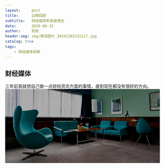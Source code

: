 ```yaml
---
layout:     post
title:      近期回顾
subtitle:   财经媒体和家居博主
date:       2020-06-15
author:     姣姣
header-img: img/微信图片_20191203131117.jpg
catalog: true
tags:
    - 财经媒体观察
---
```

## 财经媒体
三年前我就想自己做一点财经资讯方面的事情，直到现在都没有很好的方向。
![](https://github.com/oliviayouare/oliviayouare.github.io/blob/master/img/1_kKG86FEw2XG-NL5Qqg9vhw.jpeg) 

